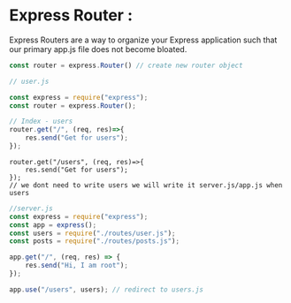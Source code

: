 # Express Router : 
Express Routers are a way to organize your Express application such that our primary app.js file does not become bloated.

```js
const router = express.Router() // create new router object 
```

```js 
// user.js

const express = require("express");
const router = express.Router();

// Index - users 
router.get("/", (req, res)=>{
    res.send("Get for users");
});
```
```
router.get("/users", (req, res)=>{
    res.send("Get for users");
}); 
// we dont need to write users we will write it server.js/app.js when users

```


```js
//server.js
const express = require("express");
const app = express();
const users = require("./routes/user.js");
const posts = require("./routes/posts.js");

app.get("/", (req, res) => {
    res.send("Hi, I am root");
});

app.use("/users", users); // redirect to users.js
```
